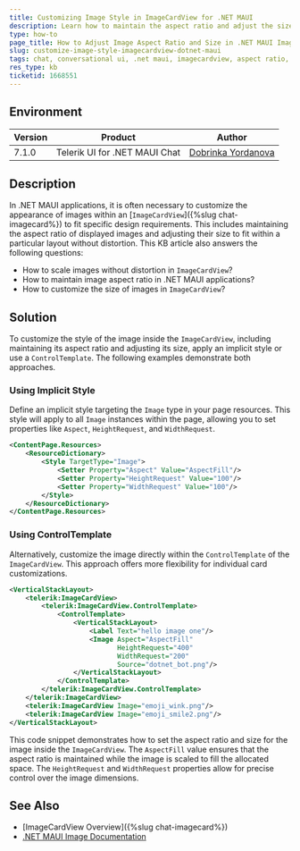 ```yaml
---
title: Customizing Image Style in ImageCardView for .NET MAUI
description: Learn how to maintain the aspect ratio and adjust the size of images within ImageCardView in .NET MAUI applications.
type: how-to
page_title: How to Adjust Image Aspect Ratio and Size in .NET MAUI ImageCardView
slug: customize-image-style-imagecardview-dotnet-maui
tags: chat, conversational ui, .net maui, imagecardview, aspect ratio, image size
res_type: kb
ticketid: 1668551
---
```


## Environment

| Version | Product | Author | 
| --- | --- | ---- | 
| 7.1.0 | Telerik UI for .NET MAUI Chat | [Dobrinka Yordanova](https://www.telerik.com/blogs/author/dobrinka-yordanova) | 

## Description

In .NET MAUI applications, it is often necessary to customize the appearance of images within an [`ImageCardView`]({%slug chat-imagecard%}) to fit specific design requirements. This includes maintaining the aspect ratio of displayed images and adjusting their size to fit within a particular layout without distortion. This KB article also answers the following questions:
- How to scale images without distortion in `ImageCardView`?
- How to maintain image aspect ratio in .NET MAUI applications?
- How to customize the size of images in `ImageCardView`?

## Solution

To customize the style of the image inside the `ImageCardView`, including maintaining its aspect ratio and adjusting its size, apply an implicit style or use a `ControlTemplate`. The following examples demonstrate both approaches.

### Using Implicit Style

Define an implicit style targeting the `Image` type in your page resources. This style will apply to all `Image` instances within the page, allowing you to set properties like `Aspect`, `HeightRequest`, and `WidthRequest`.

```xml
<ContentPage.Resources>
    <ResourceDictionary>
        <Style TargetType="Image">
            <Setter Property="Aspect" Value="AspectFill"/>
            <Setter Property="HeightRequest" Value="100"/>
            <Setter Property="WidthRequest" Value="100"/>
        </Style>
    </ResourceDictionary>
</ContentPage.Resources>
```

### Using ControlTemplate

Alternatively, customize the image directly within the `ControlTemplate` of the `ImageCardView`. This approach offers more flexibility for individual card customizations.

```xml
<VerticalStackLayout>
    <telerik:ImageCardView>
        <telerik:ImageCardView.ControlTemplate>
            <ControlTemplate>
                <VerticalStackLayout>
                    <Label Text="hello image one"/>
                    <Image Aspect="AspectFill"
                           HeightRequest="400"
                           WidthRequest="200" 
                           Source="dotnet_bot.png"/>
                </VerticalStackLayout>
            </ControlTemplate>
        </telerik:ImageCardView.ControlTemplate>
    </telerik:ImageCardView>
    <telerik:ImageCardView Image="emoji_wink.png"/>
    <telerik:ImageCardView Image="emoji_smile2.png"/>
</VerticalStackLayout>
```

This code snippet demonstrates how to set the aspect ratio and size for the image inside the `ImageCardView`. The `AspectFill` value ensures that the aspect ratio is maintained while the image is scaled to fill the allocated space. The `HeightRequest` and `WidthRequest` properties allow for precise control over the image dimensions.

## See Also

- [ImageCardView Overview]({%slug chat-imagecard%})
- [.NET MAUI Image Documentation](https://docs.microsoft.com/en-us/dotnet/maui/user-interface/controls/image)
